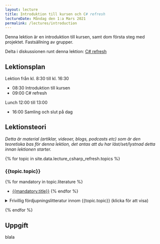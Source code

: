 ```yaml
---
layout: lecture
title: Introduktion till kursen och C# refresh
lectureDate: Måndag den 1:a Mars 2021
permalink: /lectures/introduction
---
```



Denna lektion är en introduktion till kursen, samt dom första steg med projektet. Fastsällning av grupper.

Delta i diskussionen runt denna lektion: [C# refresh](https://github.com/PGBSNH20/PGBSNH20-dataatkomst/discussions/3)

## Lektionsplan
Lektion från kl. 8:30 till kl. 16:30

* 08:30 Introduktion till kursen
* 09:00 C# refresh

Lunch 12:00 till 13:00

* 16:00 Samling och slut på dag

## Lektionsteori
*Detta är material (artiklar, videoer, blogs, podcasts etc) som är den teoretiska bas för denna lektion, det antas att du har läst/set/lystnad detta innan lektionen starter.*

{% for topic in site.data.lecture_csharp_refresh.topics %}
### {{topic.topic}}

{% for mandatory in topic.literature %}
* [{{mandatory.title}}]({{mandatory.url}})
{% endfor %}

<details markdown="1">
<summary>Frivillig fördjupningslitteratur innom {{topic.topic}} (klicka för att visa)</summary>
{% for optional in topic.optionalLiterature %}
* [{{optional.title}}]({{optional.url}})
{% endfor %}
</details>

{% endfor %}


## Uppgift

blala